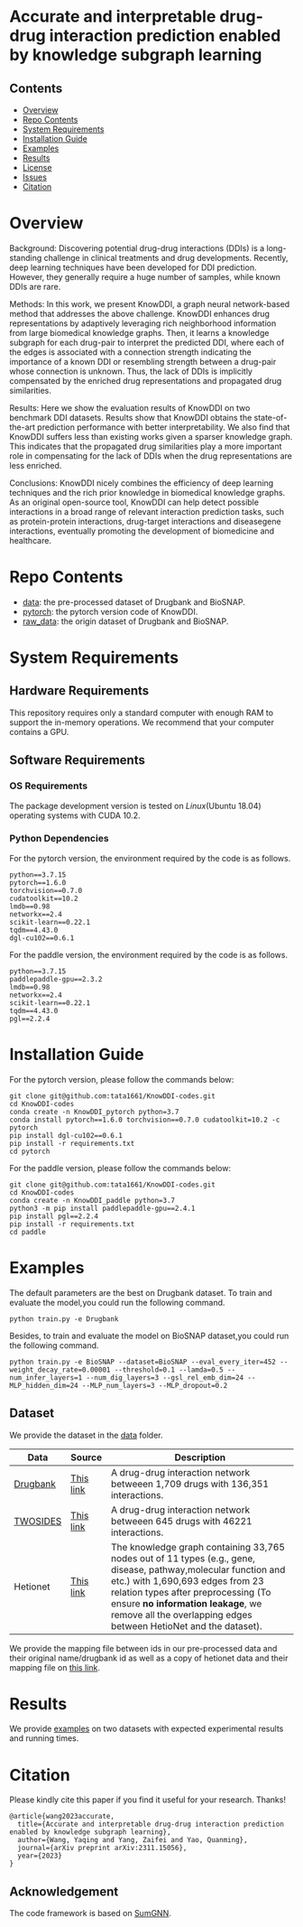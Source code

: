 # Accurate and interpretable drug-drug interaction prediction enabled by knowledge subgraph learning


## Contents

- [Overview](#overview)
- [Repo Contents](#repo-contents)
- [System Requirements](#system-requirements)
- [Installation Guide](#installation-guide)
- [Examples](#Examples)
- [Results](#results)
- [License](./LICENSE)
- [Issues](https://github.com/tata1661/KnowDDI-codes/issues)
- [Citation](#citation)

# Overview

Background: Discovering potential drug-drug interactions (DDIs) is a long-standing challenge in clinical treatments and drug developments. Recently, deep learning techniques have been developed for DDI prediction. However, they generally require a huge number of samples, while known DDIs are rare.

Methods: In this work, we present KnowDDI, a graph neural network-based method that addresses the above challenge. KnowDDI enhances drug representations by adaptively leveraging rich neighborhood information from large biomedical knowledge graphs. Then, it learns a knowledge subgraph for each drug-pair to interpret the predicted DDI, where each of the edges is associated with a connection strength indicating the importance of a known DDI or resembling strength between a drug-pair whose connection is unknown. Thus, the lack of DDIs is implicitly compensated by the enriched drug representations and propagated drug similarities.

Results: Here we show the evaluation results of KnowDDI on two benchmark DDI datasets. Results show that KnowDDI obtains the state-of-the-art prediction performance with better interpretability. We also find that KnowDDI suffers less than existing works given a sparser knowledge graph. This indicates that the propagated drug similarities play a more important role in compensating for the lack of DDIs when the drug representations are less enriched.

Conclusions: KnowDDI nicely combines the efficiency of deep learning techniques and the rich prior knowledge in biomedical knowledge graphs. As an original open-source tool, KnowDDI can help detect possible interactions in a broad range of relevant interaction prediction tasks, such as protein-protein interactions, drug-target interactions and diseasegene interactions, eventually promoting the development of biomedicine and healthcare.

# Repo Contents

- [data](./data): the pre-processed dataset of Drugbank and BioSNAP.
- [pytorch](./pytorch): the pytorch version code of KnowDDI.
- [raw_data](./raw_data): the origin dataset of Drugbank and BioSNAP.

# System Requirements

## Hardware Requirements

This repository requires only a standard computer with enough RAM to support the in-memory operations. We recommend that your computer contains a GPU.

## Software Requirements

### OS Requirements

The package development version is tested on *Linux*(Ubuntu 18.04) operating systems with CUDA 10.2.

### Python Dependencies
For the pytorch version, the environment required by the code is as follows.
```
python==3.7.15
pytorch==1.6.0
torchvision==0.7.0
cudatoolkit==10.2
lmdb==0.98
networkx==2.4
scikit-learn==0.22.1
tqdm==4.43.0
dgl-cu102==0.6.1
```

For the paddle version, the environment required by the code is as follows.
```
python==3.7.15
paddlepaddle-gpu==2.3.2
lmdb==0.98
networkx==2.4
scikit-learn==0.22.1
tqdm==4.43.0
pgl==2.2.4
```

# Installation Guide
For the pytorch version, please follow the commands below:
```
git clone git@github.com:tata1661/KnowDDI-codes.git
cd KnowDDI-codes
conda create -n KnowDDI_pytorch python=3.7
conda install pytorch==1.6.0 torchvision==0.7.0 cudatoolkit=10.2 -c pytorch
pip install dgl-cu102==0.6.1
pip install -r requirements.txt
cd pytorch
```

For the paddle version, please follow the commands below:
```
git clone git@github.com:tata1661/KnowDDI-codes.git
cd KnowDDI-codes
conda create -n KnowDDI_paddle python=3.7
python3 -m pip install paddlepaddle-gpu==2.4.1
pip install pgl==2.2.4
pip install -r requirements.txt
cd paddle
```

# Examples
The default parameters are the best on Drugbank dataset. To train and evaluate the model,you could run the following command.
```
python train.py -e Drugbank
```
Besides, to train and evaluate the model on BioSNAP dataset,you could run the following command.
```
python train.py -e BioSNAP --dataset=BioSNAP --eval_every_iter=452 --weight_decay_rate=0.00001 --threshold=0.1 --lamda=0.5 --num_infer_layers=1 --num_dig_layers=3 --gsl_rel_emb_dim=24 --MLP_hidden_dim=24 --MLP_num_layers=3 --MLP_dropout=0.2
```

## Dataset

We provide the dataset in the [data](data/) folder. 

| Data  | Source | Description
|-------|----------|----------|
| [Drugbank](./pytorch/data/drugbank/) | [This link](https://bitbucket.org/kaistsystemsbiology/deepddi/src/master/data/)| A drug-drug interaction network betweeen 1,709 drugs with 136,351 interactions.| 
| [TWOSIDES](./pytorch/data/BioSNAP/) | [This link](http://snap.stanford.edu/biodata/datasets/10017/10017-ChChSe-Decagon.html)| A drug-drug interaction network betweeen 645 drugs with 46221 interactions.|
| Hetionet | [This link](https://github.com/hetio/hetionet) | The knowledge graph containing 33,765  nodes  out  of  11  types  (e.g.,  gene,  disease,  pathway,molecular function and etc.) with 1,690,693 edges from 23 relation types after preprocessing (To ensure **no information leakage**, we remove all the overlapping edges  between  HetioNet  and  the  dataset).

We provide the mapping file between ids in our pre-processed data and their original name/drugbank id as well as a copy of hetionet data and their mapping file on [this link](./raw_data).


# Results
We provide [examples](./pytorch/experiments/) on two datasets with expected experimental results and running times.

# Citation

Please kindly cite this paper if you find it useful for your research. Thanks!

```
@article{wang2023accurate,
  title={Accurate and interpretable drug-drug interaction prediction enabled by knowledge subgraph learning},
  author={Wang, Yaqing and Yang, Zaifei and Yao, Quanming},
  journal={arXiv preprint arXiv:2311.15056},
  year={2023}
}
```

## Acknowledgement
The code framework is based on [SumGNN](https://github.com/yueyu1030/SumGNN).